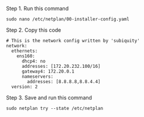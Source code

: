 Step 1. Run this command

    sudo nano /etc/netplan/00-installer-config.yaml
    
Step 2. Copy this code 

    # This is the network config written by 'subiquity'
    network:
      ethernets:
        ens160:
          dhcp4: no
          addresses: [172.20.232.100/16]
          gateway4: 172.20.0.1
          nameservers:
            addresses: [8.8.8.8,8.8.4.4]
      version: 2
      
Step 3. Save and run this command

    sudo netplan try --state /etc/netplan
